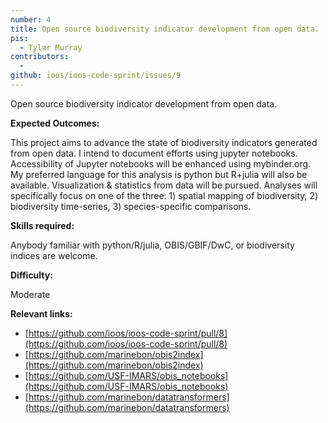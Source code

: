```yaml
---
number: 4
title: Open source biodiversity indicator development from open data.
pis:
  - Tylar Murray
contributors:
  - 
github: ioos/ioos-code-sprint/issues/9
---
```


Open source biodiversity indicator development from open data.

**Expected Outcomes:**

This project aims to advance the state of biodiversity indicators generated from open data.
I intend to document efforts using jupyter notebooks.
Accessibility of Jupyter notebooks will be enhanced using mybinder.org.
My preferred language for this analysis is python but R+julia will also be available.
Visualization & statistics from data will be pursued.
Analyses will specifically focus on one of the three: 1) spatial mapping of biodiversity, 2) biodiversity time-series, 3) species-specific comparisons.

**Skills required:**

Anybody familiar with python/R/julia, OBIS/GBIF/DwC, or biodiversity indices are welcome.

**Difficulty:**

Moderate

**Relevant links:**

* [https://github.com/ioos/ioos-code-sprint/pull/8](https://github.com/ioos/ioos-code-sprint/pull/8)
* [https://github.com/marinebon/obis2index](https://github.com/marinebon/obis2index)
* [https://github.com/USF-IMARS/obis_notebooks](https://github.com/USF-IMARS/obis_notebooks)
* [https://github.com/marinebon/datatransformers](https://github.com/marinebon/datatransformers)